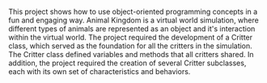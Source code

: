 This project shows how to use object-oriented programming concepts in a fun and engaging way.
Animal Kingdom is a virtual world simulation, where different types of animals are represented as an object and it's interaction within the virtual world.
The project required the development of a Critter class, which served as the foundation for all the critters in the simulation. The Critter class defined variables and methods that all critters shared.
In addition, the project required the creation of several Critter subclasses, each with its own set of characteristics and behaviors.
